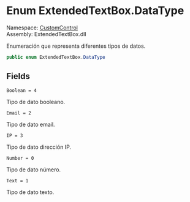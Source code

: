 # <a id="CustomControl_ExtendedTextBox_DataType"></a> Enum ExtendedTextBox.DataType

Namespace: [CustomControl](CustomControl.md)  
Assembly: ExtendedTextBox.dll  

Enumeración que representa diferentes tipos de datos.

```csharp
public enum ExtendedTextBox.DataType
```

## Fields

`Boolean = 4` 

Tipo de dato booleano.



`Email = 2` 

Tipo de dato email.



`IP = 3` 

Tipo de dato dirección IP.



`Number = 0` 

Tipo de dato número.



`Text = 1` 

Tipo de dato texto.



